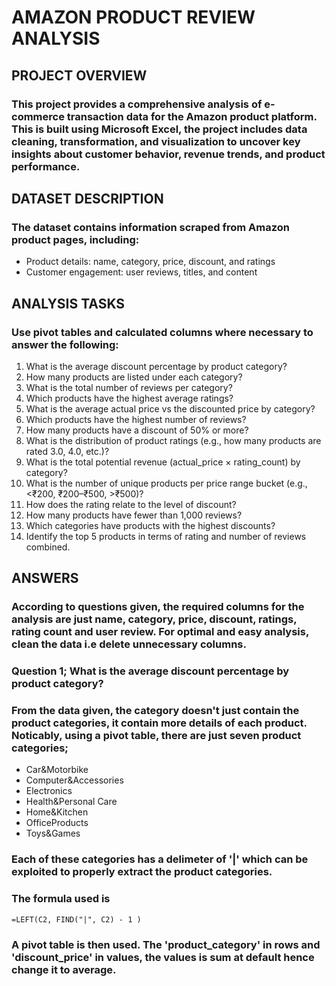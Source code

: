 # **AMAZON PRODUCT REVIEW ANALYSIS**

## PROJECT OVERVIEW
### This project provides a comprehensive analysis of e-commerce transaction data for the Amazon product platform. This is built using Microsoft Excel, the project includes data cleaning, transformation, and visualization to uncover key insights about customer behavior, revenue trends, and product performance.

## DATASET DESCRIPTION 
### The dataset contains information scraped from Amazon product pages, including:
- Product details: name, category, price, discount, and ratings 
- Customer engagement: user reviews, titles, and content 

 ## ANALYSIS TASKS
### Use pivot tables and calculated columns where necessary to answer the following: 
1. What is the average discount percentage by product category? 
2. How many products are listed under each category? 
3. What is the total number of reviews per category?  
4. Which products have the highest average ratings? 
5. What is the average actual price vs the discounted price by category? 
6. Which products have the highest number of reviews? 
7. How many products have a discount of 50% or more? 
8. What is the distribution of product ratings (e.g., how many products are rated 3.0, 
4.0, etc.)? 
9. What is the total potential revenue (actual_price × rating_count) by category? 
10. What is the number of unique products per price range bucket (e.g., <₹200, 
₹200–₹500, >₹500)? 
11. How does the rating relate to the level of discount? 
12. How many products have fewer than 1,000 reviews? 
13. Which categories have products with the highest discounts? 
14. Identify the top 5 products in terms of rating and number of reviews combined.
    
 ## ANSWERS
 ### According to questions given, the required columns for the analysis are just name, category, price, discount, ratings, rating count and user review. For optimal and easy analysis, clean the data i.e delete unnecessary columns.  
 ### Question 1; What is the average discount percentage by product category?
 ### From the data given, the category doesn't just contain the product categories, it contain more details of each product. Noticably, using a pivot table, there are just seven product categories; 
 - Car&Motorbike
 - Computer&Accessories
 - Electronics
 - Health&Personal Care
 - Home&Kitchen
 - OfficeProducts
 - Toys&Games
### Each of these categories has a delimeter of '|' which can be exploited to properly extract the product categories.
### The formula used is
    =LEFT(C2, FIND("|", C2) - 1 )
### A pivot table is then used. The 'product_category' in rows and 'discount_price' in values, the values is sum at default hence change it to average. 
